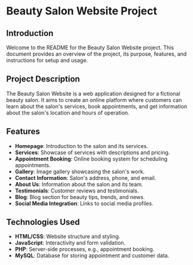 # Beauty Salon Website Project

## Introduction

Welcome to the README for the Beauty Salon Website project. This document provides an overview of the project, its purpose, features, and instructions for setup and usage.

## Project Description

The Beauty Salon Website is a web application designed for a fictional beauty salon. It aims to create an online platform where customers can learn about the salon's services, book appointments, and get information about the salon's location and hours of operation.

## Features

- **Homepage**: Introduction to the salon and its services.
- **Services**: Showcase of services with descriptions and pricing.
- **Appointment Booking**: Online booking system for scheduling appointments.
- **Gallery**: Image gallery showcasing the salon's work.
- **Contact Information**: Salon's address, phone, and email.
- **About Us**: Information about the salon and its team.
- **Testimonials**: Customer reviews and testimonials.
- **Blog**: Blog section for beauty tips, trends, and news.
- **Social Media Integration**: Links to social media profiles.

## Technologies Used

- **HTML/CSS**: Website structure and styling.
- **JavaScript**: Interactivity and form validation.
- **PHP**: Server-side processes, e.g., appointment booking.
- **MySQL**: Database for storing appointment and customer data.

